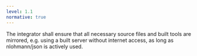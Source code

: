 ```yaml
---
level: 1.1
normative: true
---
```


The integrator shall ensure that all necessary source files and built tools are mirrored, e.g. using a built server without internet access, as long as nlohmann/json is actively used.